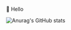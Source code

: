 :open_hands: Hello

![Anurag's GitHub stats](https://github-readme-stats.vercel.app/api?username=javahampus&theme=dark&show_icons=true)
